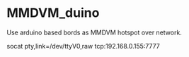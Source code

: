 # MMDVM_duino
Use arduino based bords as MMDVM hotspot over network.

socat pty,link=/dev/ttyV0,raw tcp:192.168.0.155:7777


